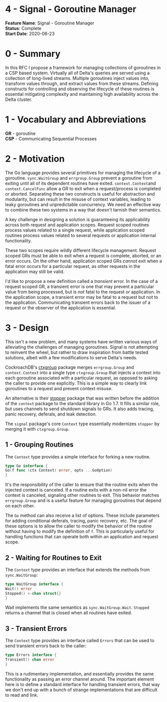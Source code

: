 # 4 - Signal - Goroutine Manager

**Feature Name**: Signal - Goroutine Manager<br />
**Status**: Complete <br />
**Start Date**: 2020-06-23 <br />

# 0 - Summary

In this RFC I propose a framework for managing collections of goroutines in a
CSP based system. Virtually all of Delta's queries are served using a collection
of long-lived streams. Multiple goroutines inject values into, transform values
through, and extract values from these streams. Defining constructs for
controlling and observing the lifecycle of these routines is essential
mitigating complexity and maintaining high availability across the Delta
cluster.

# 1 - Vocabulary and Abbreviations

**GR** - goroutine <br />
**CSP** - Communicating Sequential Processes

# 2 - Motivation

The Go language provides several primitives for managing the lifecycle of a
goroutine.
`sync.WaitGroup` and `errgroup.Group` prevent a goroutine from exiting until all
of its dependent routines have exited. `context.Context`and `context.CancelFunc`
allow a GR to exit when a request/process is completed or aborted. Separating
these two constructs is useful for abstraction and modularity, but can result in
the misuse of context variables, leading to leaky goroutines and unpredictable
concurrency. We need an effective way to combine these two systems in a way that
doesn't tarnish their semantics.

A key challenge in designing a solution is guaranteeing its applicability across
both request and application scopes. Request scoped routines process values
related to a single request, while application scoped routines process values
related to several requests or application internal functionality.

These two scopes require wildly different lifecycle management. Request scoped
GRs must be able to exit when a request is complete, aborted, or an error
occurs. On the other hand, application scoped GRs _cannot_ exit when a fatal
error occurs for a particular request, as other requests in the application may
still be valid.

I'd like to propose a new definition called a _transient_ error. In the case of
a request scoped GR, a transient error is one that may prevent a particular
value from being processed, but is _not_ fatal to the request or application. In
the application scope, a transient error may be fatal to a request but not to
the application. Communicating transient errors back to the issuer of a request
or the observer of the application is essential.

# 3 - Design

This isn't a new problem, and many systems have written various ways of
alleviating the challenges of managing goroutines. Signal is not attempting to
reinvent the wheel, but rather to draw inspiration from battle tested solutions,
albeit with a few modifications to serve Delta's needs.

CockroachDB's [ctxgroup](https://github.com/cockroachdb/cockroach/tree/master/pkg/util/ctxgroup)
package merges `errgroup.Group` and `context.Context` into a single
type `ctxgroup.Group`
that injects a context into each goroutine associated with a particular request,
as opposed to asking the caller to provide one explicitly. This is a simple way
to clearly link goroutines to a request and prevent context misuse.

An alternative is
their [stopper](https://github.com/cockroachdb/cockroach/blob/master/pkg/cli/start.go)
package that was written before the addition of the `context` package to the
standard library in Go 1.7. It fills a similar role, but uses channels to send
shutdown signals to GRs. It also adds tracing, panic recovery, deferals, and
leak detection.

The `signal` package's core `Context` type essentially modernizes `stopper` by
merging it with `ctxgroup.Group`.

## 1 - Grouping Routines

The `Context` type provides a simple interface for forking a new routine.

```go
type Go interface {
Go(f func (ctx Context) error, opts ...GoOption)
}
```

It's the responsibility of the caller to ensure that the routine exits when the
injected context is canceled. If a routine exits with a non-nil error the
context is canceled, signaling other routines to exit. This behavior
matches `errgroup.Group`
and is a useful feature for managing goroutines that depend on each other.

The `Go` method can also receive a list of options. These include parameters for
adding conditional deferals, tracing, panic recovery, etc. The goal of these
options is to allow the caller to modify the behavior of the routine without
having to modify the definition of `f`. This is particularly useful for handling
functions that can operate both within an application and request scope.

## 2 - Waiting for Routines to Exit

The `Context` type provides an interface that extends the methods
from `sync.WaitGroup`:

```go
type WaitGroup interface {
Wait() error
Stopped() <-chan struct{}
}
```

Wait implements the same semantics as `sync.WaitGroup.Wait`. `Stopped` returns a
channel that is closed when all routines have exited.

## 3 - Transient Errors

The `Context` type provides an interface called `Errors` that can be used to
send transient errors back to the caller:

```go
type Errors interface {
Transient() chan error
}
```

This is a rudimentary implementation, and essentially provides the same
functionality as passing an error channel around. The important element here is
to define a standard interface for handling transient errors, that way we don't
end up with a bunch of strange implementations that are difficult to read and
link.
